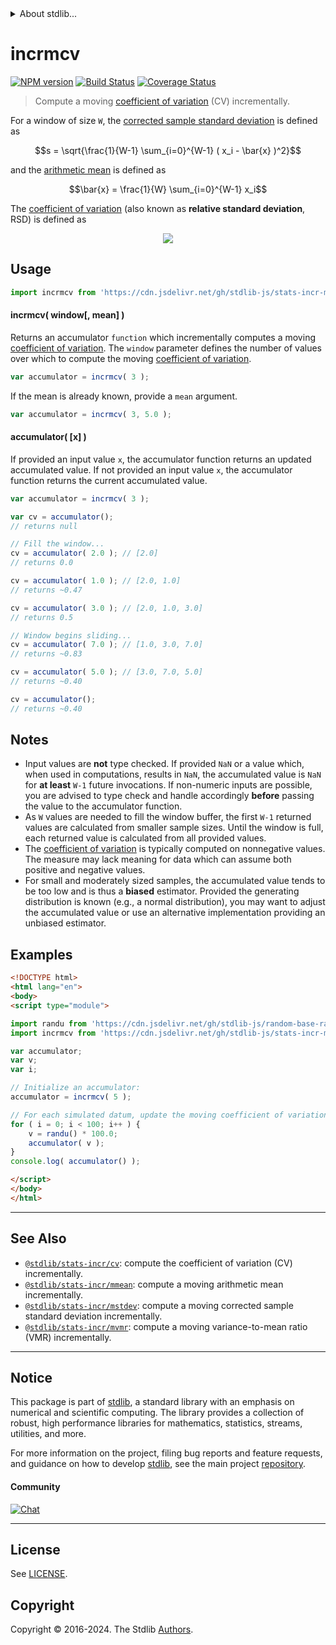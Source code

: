 <!--

@license Apache-2.0

Copyright (c) 2018 The Stdlib Authors.

Licensed under the Apache License, Version 2.0 (the "License");
you may not use this file except in compliance with the License.
You may obtain a copy of the License at

   http://www.apache.org/licenses/LICENSE-2.0

Unless required by applicable law or agreed to in writing, software
distributed under the License is distributed on an "AS IS" BASIS,
WITHOUT WARRANTIES OR CONDITIONS OF ANY KIND, either express or implied.
See the License for the specific language governing permissions and
limitations under the License.

-->


<details>
  <summary>
    About stdlib...
  </summary>
  <p>We believe in a future in which the web is a preferred environment for numerical computation. To help realize this future, we've built stdlib. stdlib is a standard library, with an emphasis on numerical and scientific computation, written in JavaScript (and C) for execution in browsers and in Node.js.</p>
  <p>The library is fully decomposable, being architected in such a way that you can swap out and mix and match APIs and functionality to cater to your exact preferences and use cases.</p>
  <p>When you use stdlib, you can be absolutely certain that you are using the most thorough, rigorous, well-written, studied, documented, tested, measured, and high-quality code out there.</p>
  <p>To join us in bringing numerical computing to the web, get started by checking us out on <a href="https://github.com/stdlib-js/stdlib">GitHub</a>, and please consider <a href="https://opencollective.com/stdlib">financially supporting stdlib</a>. We greatly appreciate your continued support!</p>
</details>

# incrmcv

[![NPM version][npm-image]][npm-url] [![Build Status][test-image]][test-url] [![Coverage Status][coverage-image]][coverage-url] <!-- [![dependencies][dependencies-image]][dependencies-url] -->

> Compute a moving [coefficient of variation][coefficient-of-variation] (CV) incrementally.

<section class="intro">

For a window of size `W`, the [corrected sample standard deviation][standard-deviation] is defined as

<!-- <equation class="equation" label="eq:corrected_sample_standard_deviation" align="center" raw="s = \sqrt{\frac{1}{W-1} \sum_{i=0}^{W-1} ( x_i - \bar{x} )^2}" alt="Equation for the corrected sample standard deviation."> -->

```math
s = \sqrt{\frac{1}{W-1} \sum_{i=0}^{W-1} ( x_i - \bar{x} )^2}
```

<!-- <div class="equation" align="center" data-raw-text="s = \sqrt{\frac{1}{W-1} \sum_{i=0}^{W-1} ( x_i - \bar{x} )^2}" data-equation="eq:corrected_sample_standard_deviation">
    <img src="https://cdn.jsdelivr.net/gh/stdlib-js/stdlib@eed6b690d7c37249b04544b3f5fd36ad8eb3187f/lib/node_modules/@stdlib/stats/incr/mcv/docs/img/equation_corrected_sample_standard_deviation.svg" alt="Equation for the corrected sample standard deviation.">
    <br>
</div> -->

<!-- </equation> -->

and the [arithmetic mean][arithmetic-mean] is defined as

<!-- <equation class="equation" label="eq:arithmetic_mean" align="center" raw="\bar{x} = \frac{1}{W} \sum_{i=0}^{W-1} x_i" alt="Equation for the arithmetic mean."> -->

```math
\bar{x} = \frac{1}{W} \sum_{i=0}^{W-1} x_i
```

<!-- <div class="equation" align="center" data-raw-text="\bar{x} = \frac{1}{W} \sum_{i=0}^{W-1} x_i" data-equation="eq:arithmetic_mean">
    <img src="https://cdn.jsdelivr.net/gh/stdlib-js/stdlib@4cf17e4e25cc2244d5154bd5d251f4bd023748da/lib/node_modules/@stdlib/stats/incr/mcv/docs/img/equation_arithmetic_mean.svg" alt="Equation for the arithmetic mean.">
    <br>
</div> -->

<!-- </equation> -->

The [coefficient of variation][coefficient-of-variation] (also known as **relative standard deviation**, RSD) is defined as

<!-- <equation class="equation" label="eq:coefficient_of_variation" align="center" raw="c_v = \frac{s}{\bar{x}}" alt="Equation for the coefficient of variation (CV)."> -->

<div class="equation" align="center" data-raw-text="c_v = \frac{s}{\bar{x}}" data-equation="eq:coefficient_of_variation">
    <img src="https://cdn.jsdelivr.net/gh/stdlib-js/stdlib@eed6b690d7c37249b04544b3f5fd36ad8eb3187f/lib/node_modules/@stdlib/stats/incr/mcv/docs/img/equation_coefficient_of_variation.svg"Equation for the coefficient of variation (CV).">
    <br>
</div>

<!-- </equation> -->

</section>

<!-- /.intro -->



<section class="usage">

## Usage

```javascript
import incrmcv from 'https://cdn.jsdelivr.net/gh/stdlib-js/stats-incr-mcv@v0.2.1-esm/index.mjs';
```

#### incrmcv( window\[, mean] )

Returns an accumulator `function` which incrementally computes a moving [coefficient of variation][coefficient-of-variation]. The `window` parameter defines the number of values over which to compute the moving [coefficient of variation][coefficient-of-variation].

```javascript
var accumulator = incrmcv( 3 );
```

If the mean is already known, provide a `mean` argument.

```javascript
var accumulator = incrmcv( 3, 5.0 );
```

#### accumulator( \[x] )

If provided an input value `x`, the accumulator function returns an updated accumulated value. If not provided an input value `x`, the accumulator function returns the current accumulated value.

```javascript
var accumulator = incrmcv( 3 );

var cv = accumulator();
// returns null

// Fill the window...
cv = accumulator( 2.0 ); // [2.0]
// returns 0.0

cv = accumulator( 1.0 ); // [2.0, 1.0]
// returns ~0.47

cv = accumulator( 3.0 ); // [2.0, 1.0, 3.0]
// returns 0.5

// Window begins sliding...
cv = accumulator( 7.0 ); // [1.0, 3.0, 7.0]
// returns ~0.83

cv = accumulator( 5.0 ); // [3.0, 7.0, 5.0]
// returns ~0.40

cv = accumulator();
// returns ~0.40
```

</section>

<!-- /.usage -->

<section class="notes">

## Notes

-   Input values are **not** type checked. If provided `NaN` or a value which, when used in computations, results in `NaN`, the accumulated value is `NaN` for **at least** `W-1` future invocations. If non-numeric inputs are possible, you are advised to type check and handle accordingly **before** passing the value to the accumulator function.
-   As `W` values are needed to fill the window buffer, the first `W-1` returned values are calculated from smaller sample sizes. Until the window is full, each returned value is calculated from all provided values.
-   The [coefficient of variation][coefficient-of-variation] is typically computed on nonnegative values. The measure may lack meaning for data which can assume both positive and negative values.
-   For small and moderately sized samples, the accumulated value tends to be too low and is thus a **biased** estimator. Provided the generating distribution is known (e.g., a normal distribution), you may want to adjust the accumulated value or use an alternative implementation providing an unbiased estimator.

</section>

<!-- /.notes -->

<section class="examples">

## Examples

<!-- eslint no-undef: "error" -->

```html
<!DOCTYPE html>
<html lang="en">
<body>
<script type="module">

import randu from 'https://cdn.jsdelivr.net/gh/stdlib-js/random-base-randu@esm/index.mjs';
import incrmcv from 'https://cdn.jsdelivr.net/gh/stdlib-js/stats-incr-mcv@v0.2.1-esm/index.mjs';

var accumulator;
var v;
var i;

// Initialize an accumulator:
accumulator = incrmcv( 5 );

// For each simulated datum, update the moving coefficient of variation...
for ( i = 0; i < 100; i++ ) {
    v = randu() * 100.0;
    accumulator( v );
}
console.log( accumulator() );

</script>
</body>
</html>
```

</section>

<!-- /.examples -->

<!-- Section for related `stdlib` packages. Do not manually edit this section, as it is automatically populated. -->

<section class="related">

* * *

## See Also

-   <span class="package-name">[`@stdlib/stats-incr/cv`][@stdlib/stats/incr/cv]</span><span class="delimiter">: </span><span class="description">compute the coefficient of variation (CV) incrementally.</span>
-   <span class="package-name">[`@stdlib/stats-incr/mmean`][@stdlib/stats/incr/mmean]</span><span class="delimiter">: </span><span class="description">compute a moving arithmetic mean incrementally.</span>
-   <span class="package-name">[`@stdlib/stats-incr/mstdev`][@stdlib/stats/incr/mstdev]</span><span class="delimiter">: </span><span class="description">compute a moving corrected sample standard deviation incrementally.</span>
-   <span class="package-name">[`@stdlib/stats-incr/mvmr`][@stdlib/stats/incr/mvmr]</span><span class="delimiter">: </span><span class="description">compute a moving variance-to-mean ratio (VMR) incrementally.</span>

</section>

<!-- /.related -->

<!-- Section for all links. Make sure to keep an empty line after the `section` element and another before the `/section` close. -->


<section class="main-repo" >

* * *

## Notice

This package is part of [stdlib][stdlib], a standard library with an emphasis on numerical and scientific computing. The library provides a collection of robust, high performance libraries for mathematics, statistics, streams, utilities, and more.

For more information on the project, filing bug reports and feature requests, and guidance on how to develop [stdlib][stdlib], see the main project [repository][stdlib].

#### Community

[![Chat][chat-image]][chat-url]

---

## License

See [LICENSE][stdlib-license].


## Copyright

Copyright &copy; 2016-2024. The Stdlib [Authors][stdlib-authors].

</section>

<!-- /.stdlib -->

<!-- Section for all links. Make sure to keep an empty line after the `section` element and another before the `/section` close. -->

<section class="links">

[npm-image]: http://img.shields.io/npm/v/@stdlib/stats-incr-mcv.svg
[npm-url]: https://npmjs.org/package/@stdlib/stats-incr-mcv

[test-image]: https://github.com/stdlib-js/stats-incr-mcv/actions/workflows/test.yml/badge.svg?branch=v0.2.1
[test-url]: https://github.com/stdlib-js/stats-incr-mcv/actions/workflows/test.yml?query=branch:v0.2.1

[coverage-image]: https://img.shields.io/codecov/c/github/stdlib-js/stats-incr-mcv/main.svg
[coverage-url]: https://codecov.io/github/stdlib-js/stats-incr-mcv?branch=main

<!--

[dependencies-image]: https://img.shields.io/david/stdlib-js/stats-incr-mcv.svg
[dependencies-url]: https://david-dm.org/stdlib-js/stats-incr-mcv/main

-->

[chat-image]: https://img.shields.io/gitter/room/stdlib-js/stdlib.svg
[chat-url]: https://app.gitter.im/#/room/#stdlib-js_stdlib:gitter.im

[stdlib]: https://github.com/stdlib-js/stdlib

[stdlib-authors]: https://github.com/stdlib-js/stdlib/graphs/contributors

[umd]: https://github.com/umdjs/umd
[es-module]: https://developer.mozilla.org/en-US/docs/Web/JavaScript/Guide/Modules

[deno-url]: https://github.com/stdlib-js/stats-incr-mcv/tree/deno
[deno-readme]: https://github.com/stdlib-js/stats-incr-mcv/blob/deno/README.md
[umd-url]: https://github.com/stdlib-js/stats-incr-mcv/tree/umd
[umd-readme]: https://github.com/stdlib-js/stats-incr-mcv/blob/umd/README.md
[esm-url]: https://github.com/stdlib-js/stats-incr-mcv/tree/esm
[esm-readme]: https://github.com/stdlib-js/stats-incr-mcv/blob/esm/README.md
[branches-url]: https://github.com/stdlib-js/stats-incr-mcv/blob/main/branches.md

[stdlib-license]: https://raw.githubusercontent.com/stdlib-js/stats-incr-mcv/main/LICENSE

[coefficient-of-variation]: https://en.wikipedia.org/wiki/Coefficient_of_variation

[arithmetic-mean]: https://en.wikipedia.org/wiki/Arithmetic_mean

[standard-deviation]: https://en.wikipedia.org/wiki/Standard_deviation

<!-- <related-links> -->

[@stdlib/stats/incr/cv]: https://github.com/stdlib-js/stats-incr-cv/tree/esm

[@stdlib/stats/incr/mmean]: https://github.com/stdlib-js/stats-incr-mmean/tree/esm

[@stdlib/stats/incr/mstdev]: https://github.com/stdlib-js/stats-incr-mstdev/tree/esm

[@stdlib/stats/incr/mvmr]: https://github.com/stdlib-js/stats-incr-mvmr/tree/esm

<!-- </related-links> -->

</section>

<!-- /.links -->
